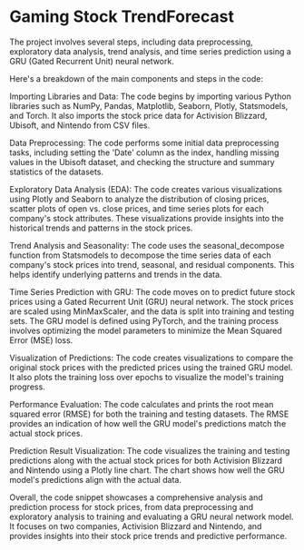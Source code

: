 # Gaming Stock TrendForecast
The project involves several steps, including data preprocessing, exploratory data analysis, trend analysis, and time series prediction using a GRU (Gated Recurrent Unit) neural network.

Here's a breakdown of the main components and steps in the code:

Importing Libraries and Data: The code begins by importing various Python libraries such as NumPy, Pandas, Matplotlib, Seaborn, Plotly, Statsmodels, and Torch. It also imports the stock price data for Activision Blizzard, Ubisoft, and Nintendo from CSV files.

Data Preprocessing: The code performs some initial data preprocessing tasks, including setting the 'Date' column as the index, handling missing values in the Ubisoft dataset, and checking the structure and summary statistics of the datasets.

Exploratory Data Analysis (EDA): The code creates various visualizations using Plotly and Seaborn to analyze the distribution of closing prices, scatter plots of open vs. close prices, and time series plots for each company's stock attributes. These visualizations provide insights into the historical trends and patterns in the stock prices.

Trend Analysis and Seasonality: The code uses the seasonal_decompose function from Statsmodels to decompose the time series data of each company's stock prices into trend, seasonal, and residual components. This helps identify underlying patterns and trends in the data.

Time Series Prediction with GRU: The code moves on to predict future stock prices using a Gated Recurrent Unit (GRU) neural network. The stock prices are scaled using MinMaxScaler, and the data is split into training and testing sets. The GRU model is defined using PyTorch, and the training process involves optimizing the model parameters to minimize the Mean Squared Error (MSE) loss.

Visualization of Predictions: The code creates visualizations to compare the original stock prices with the predicted prices using the trained GRU model. It also plots the training loss over epochs to visualize the model's training progress.

Performance Evaluation: The code calculates and prints the root mean squared error (RMSE) for both the training and testing datasets. The RMSE provides an indication of how well the GRU model's predictions match the actual stock prices.

Prediction Result Visualization: The code visualizes the training and testing predictions along with the actual stock prices for both Activision Blizzard and Nintendo using a Plotly line chart. The chart shows how well the GRU model's predictions align with the actual data.

Overall, the code snippet showcases a comprehensive analysis and prediction process for stock prices, from data preprocessing and exploratory analysis to training and evaluating a GRU neural network model. It focuses on two companies, Activision Blizzard and Nintendo, and provides insights into their stock price trends and predictive performance.
